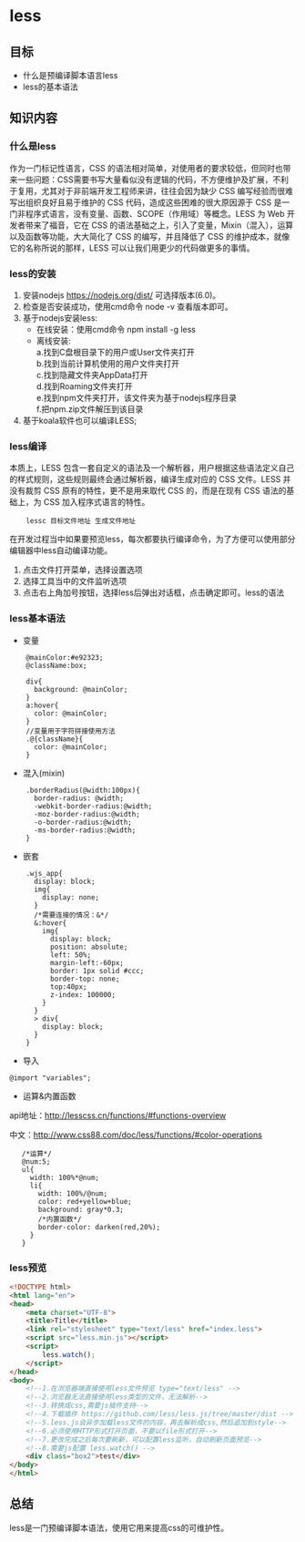 # less

## 目标

- 什么是预编译脚本语言less
- less的基本语法

## 知识内容

### 什么是less

作为一门标记性语言，CSS 的语法相对简单，对使用者的要求较低，但同时也带来一些问题：CSS需要书写大量看似没有逻辑的代码，不方便维护及扩展，不利于复用，尤其对于非前端开发工程师来讲，往往会因为缺少 CSS 编写经验而很难写出组织良好且易于维护的 CSS 代码，造成这些困难的很大原因源于 CSS 是一门非程序式语言，没有变量、函数、SCOPE（作用域）等概念。LESS 为 Web 开发者带来了福音，它在 CSS 的语法基础之上，引入了变量，Mixin（混入），运算以及函数等功能，大大简化了 CSS 的编写，并且降低了 CSS 的维护成本，就像它的名称所说的那样，LESS 可以让我们用更少的代码做更多的事情。

### less的安装

1. 安装nodejs https://nodejs.org/dist/ 可选择版本(6.0)。
2. 检查是否安装成功，使用cmd命令 node -v 查看版本即可。
3. 基于nodejs安装less:
    + 在线安装：使用cmd命令 npm install -g less
    + 离线安装:   
      a.找到C盘根目录下的用户或User文件夹打开  
      b.找到当前计算机使用的用户文件夹打开  
      c.找到隐藏文件夹AppData打开  
      d.找到Roaming文件夹打开  
      e.找到npm文件夹打开，该文件夹为基于nodejs程序目录  
      f.把npm.zip文件解压到该目录 
4. 基于koala软件也可以编译LESS;

### less编译

本质上，LESS 包含一套自定义的语法及一个解析器，用户根据这些语法定义自己的样式规则，这些规则最终会通过解析器，编译生成对应的 CSS 文件。LESS 并没有裁剪 CSS 原有的特性，更不是用来取代 CSS 的，而是在现有 CSS 语法的基础上，为 CSS 加入程序式语言的特性。

```text
    lessc 目标文件地址 生成文件地址
```
在开发过程当中如果要预览less，每次都要执行编译命令，为了方便可以使用部分编辑器中less自动编译功能。
1. 点击文件打开菜单，选择设置选项
2. 选择工具当中的文件监听选项
3. 点击右上角加号按钮，选择less后弹出对话框，点击确定即可。less的语法

### less基本语法

- 变量
```less
    @mainColor:#e92323;
    @className:box;
    
    div{
      background: @mainColor;
    }
    a:hover{
      color: @mainColor;
    }
    //变量用于字符拼接使用方法
    .@{className}{
      color: @mainColor;
    }
```
- 混入(mixin)
```less
    .borderRadius(@width:100px){
      border-radius: @width;
      -webkit-border-radius:@width;
      -moz-border-radius:@width;
      -o-border-radius:@width;
      -ms-border-radius:@width;
    }
```
- 嵌套
```less
    .wjs_app{
      display: block;
      img{
        display: none;
      }
      /*需要连接的情况：&*/
      &:hover{
        img{
          display: block;
          position: absolute;
          left: 50%;
          margin-left:-60px;
          border: 1px solid #ccc;
          border-top: none;
          top:40px;
          z-index: 100000;
        }
      }
      > div{
        display: block;
      }
    }
```
- 导入
```text
@import "variables";
```
- 运算&内置函数

api地址：http://lesscss.cn/functions/#functions-overview

中文：http://www.css88.com/doc/less/functions/#color-operations

```less
   /*运算*/
   @num:5;
   ul{
     width: 100%*@num;
     li{
       width: 100%/@num;
       color: red+yellow+blue;
       background: gray*0.3;
       /*内置函数*/
       border-color: darken(red,20%);
     }
   } 
```
### less预览

```html
<!DOCTYPE html>
<html lang="en">
<head>
    <meta charset="UTF-8">
    <title>Title</title>
    <link rel="stylesheet" type="text/less" href="index.less">
    <script src="less.min.js"></script>
    <script>
        less.watch();
    </script>
</head>
<body>
    <!--1.在浏览器端直接使用less文件预览 type="text/less" -->
    <!--2.浏览器无法直接使用less类型的文件，无法解析-->
    <!--3.转换成css,需要js插件支持-->
    <!--4.下载插件 https://github.com/less/less.js/tree/master/dist -->
    <!--5.less.js会异步加载less文件的内容，再去解析成css,然后追加到style-->
    <!--6.必须使用HTTP形式打开页面，不要以file形式打开-->
    <!--7.更改完成之后每次要刷新，可以配置less监听，自动刷新页面预览-->
    <!--8.需要js配置 less.watch() -->
    <div class="box2">test</div>
</body>
</html>
```
## 总结

less是一门预编译脚本语法，使用它用来提高css的可维护性。